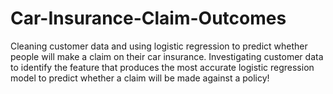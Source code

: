 # Car-Insurance-Claim-Outcomes
Cleaning customer data and using logistic regression to predict whether people will make a claim on their car insurance.
Investigating customer data to identify the feature that produces the most accurate logistic regression model to predict whether a claim will be made against a policy!
